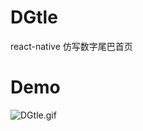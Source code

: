 # DGtle
react-native 仿写数字尾巴首页

# Demo

![DGtle.gif](http://upload-images.jianshu.io/upload_images/1421047-5ec71d3b6a1fff3b.gif?imageMogr2/auto-orient/strip)

